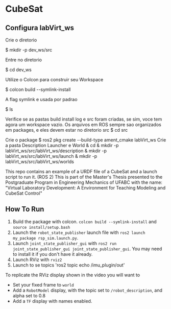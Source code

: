 # CubeSat


## Configura labVirt_ws

Crie o diretorio

$ mkdir -p dev_ws/src

Entre no diretorio

$ cd dev_ws

Utilize o Colcon para construir seu Workspace

$ colcon build --symlink-install

A flag symlink e usada por padrao

$ ls

Verifice se as pastas build install log e src foram criadas, se sim, voce tem agora um workspace vazio.
Os arquivos em ROS sempre sao organizados em packages, e eles devem estar no diretorio src
$ cd src

Crie o package
$ ros2 pkg create --build-type ament_cmake labVirt_ws
Crie a pasta Description Launcher e World
& cd
& mkdir -p labVirt_ws/src/labVirt_ws/description
& mkdir -p labVirt_ws/src/labVirt_ws/launch
& mkdir -p labVirt_ws/src/labVirt_ws/worlds

This repo contains an example of a URDF file of a CubeSat and a launch script to run it. (ROS 2)
This is part of the Master's Thesis presented to the Postgraduate Program in Engineering Mechanics of UFABC with the name: "Virtual Laboratory Development: A
Environment for Teaching Modeling and CubeSat Control"

## How To Run


1. Build the package with colcon. `colcon build --symlink-install` and `source install/setup.bash`
2. Launch the `robot_state_publisher` launch file with `ros2 launch my_package rsp_sim.launch.py`.
3. Launch `joint_state_publisher_gui` with `ros2 run joint_state_publisher_gui joint_state_publisher_gui`. You may need to install it if you don't have it already.
4. Launch RViz with `rviz2`
5. Launch to se topics 'ros2 topic echo /imu_plugin/out'


To replicate the RViz display shown in the video you will want to
- Set your fixed frame to `world`
- Add a `RobotModel` display, with the topic set to `/robot_description`, and alpha set to 0.8
- Add a `TF` display with names enabled.
